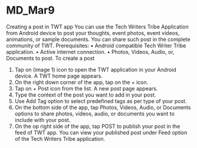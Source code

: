# MD_Mar9
Creating a post in TWT app
You can use the Tech Writers Tribe Application from Android device to post your thoughts, event photos, event videos, animations, or sample documents. You can share such post in the complete community of TWT.
Prerequisites:
•	Android compatible Tech Writer Tribe application.
•	Active internet connection.
•	Photos, Videos, Audio, or, Documents to post.
To create a post
1.	Tap on (image 1) icon to open the TWT application in your Android device. A TWT home page appears.
2.	On the right down corner of the app, tap on the + icon.
3.	Tap on + Post icon from the list. A new post page appears.
4.	Type the context of the post you want to add in your post.
5.	Use Add Tag option to select predefined tags as per type of your post.
6.	On the bottom side of the app, tap Photos, Videos, Audio, or Documents options to share photos, videos, audio, or documents you want to include with your post.
7.	On the op right side of the app, tap POST to publish your post in the feed of TWT app.
 You can view your published post under Feed option of the Tech Writers Tribe application.
